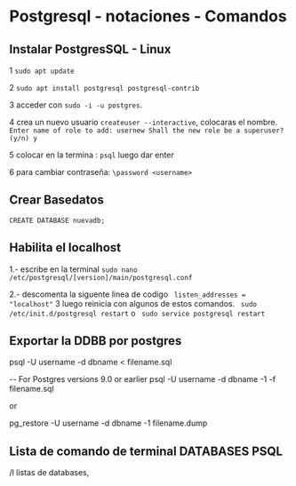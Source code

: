 # Postgresql - notaciones - Comandos
 

## Instalar PostgresSQL - Linux
1 ```sudo apt update```

2 ```sudo apt install postgresql postgresql-contrib```

3 acceder con ```sudo -i -u postgres```.

4  crea un nuevo usuario ```createuser --interactive```, colocaras el nombre.
```Enter name of role to add: usernew Shall the new role be a superuser? (y/n) y```

5 colocar en la termina :
```psql``` luego dar enter


6 para cambiar contraseña:
```\password <username>```

## Crear Basedatos

```CREATE DATABASE nuevadb;```
## Habilita el localhost

1.- escribe en la terminal ```sudo nano /etc/postgresql/[version]/main/postgresql.conf``` 

2.-  descomenta la siguente linea de codigo  ``` listen_addresses = "localhost"``` 
3 luego reinicia con algunos de estos comandos.
 ``` sudo /etc/init.d/postgresql restart```   o  ``` sudo service postgresql restart``` 

## Exportar la DDBB por postgres
 psql -U username -d dbname < filename.sql

-- For Postgres versions 9.0 or earlier
psql -U username -d dbname -1 -f filename.sql

or

pg_restore -U username -d dbname -1 filename.dump 

## Lista de comando de terminal DATABASES PSQL

/l listas de databases,